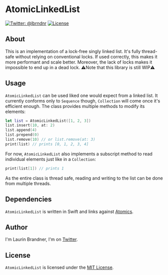 # AtomicLinkedList

[![Twitter: @lbrndnr](https://img.shields.io/badge/contact-@lbrndnr-blue.svg?style=flat)](https://twitter.com/lbrndnr)
[![License](http://img.shields.io/badge/license-MIT-green.svg?style=flat)](https://github.com/lbrndnr/AtomicLinkedList/blob/master/LICENSE)

## About
This is an implementation of a lock-free singly linked list. It's fully thread-safe without relying on conventional locks. If used correctly, this makes it more performant and scale better. Moreover, the lack of locks makes it impossible to end up in a dead lock.
⚠️Note that this library is still WIP⚠️

## Usage
`AtomicLinkedList` can be used liked one would expect from a linked list. It currently conforms only to `Sequence` though, `Collection` will come once it's efficient enough.
The class provides multiple methods to modify its elements:
```swift
let list = AtomicLinkedList([1, 2, 3])
list.insert(10, at: 2)
list.append(4)
list.prepend(0)
list.remove(10) // or list.remove(at: 3)
print(list) // prints [0, 1, 2, 3, 4]
```

For now, `AtomicLinkedList` also implements a subscript method to read individual elements just like in a `Collection`:
```swift
print(list[1]) // prints 1
```

As the entire class is thread safe, reading and writing to the list can be done from multiple threads.

## Dependencies
`AtomicLinkedList` is written in Swift and links against [Atomics](https://github.com/glessard/swift-atomics). 

## Author
I'm Laurin Brandner, I'm on [Twitter](https://twitter.com/lbrndnr).

## License
`AtomicLinkedList` is licensed under the [MIT License](http://opensource.org/licenses/mit-license.php).
